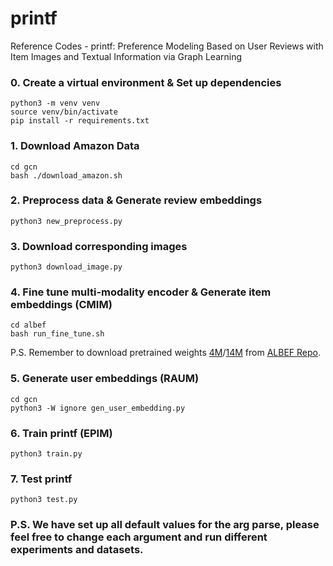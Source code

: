 # printf
Reference Codes - printf: Preference Modeling Based on User Reviews with Item Images and Textual Information via Graph Learning


### 0. Create a virtual environment & Set up dependencies
``` shell
python3 -m venv venv
source venv/bin/activate 
pip install -r requirements.txt
```

### 1. Download Amazon Data
``` shell
cd gcn
bash ./download_amazon.sh 
```

### 2. Preprocess data & Generate review embeddings
``` shell
python3 new_preprocess.py
```

### 3. Download corresponding images
``` shell
python3 download_image.py
```

### 4. Fine tune multi-modality encoder & Generate item embeddings (CMIM)
``` shell
cd albef
bash run_fine_tune.sh
```
P.S. Remember to download pretrained weights [4M](https://storage.googleapis.com/sfr-pcl-data-research/ALBEF/ALBEF_4M.pth)/[14M](https://storage.googleapis.com/sfr-pcl-data-research/ALBEF/ALBEF.pth) from [ALBEF Repo](https://github.com/salesforce/ALBEF).

### 5. Generate user embeddings (RAUM)
``` shell
cd gcn
python3 -W ignore gen_user_embedding.py 
```

### 6. Train printf (EPIM)
``` shell
python3 train.py 
```

### 7. Test printf
``` shell
python3 test.py
```

### P.S. We have set up all default values for the arg parse, please feel free to change each argument and run different experiments and datasets.
